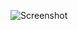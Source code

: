 ![Screenshot](https://raw.githubusercontent.com/Cryakl/Ultimate-RAT-Collection/refs/heads/main/ProRat/ProRat%20v1.2/Screenshot.png)
